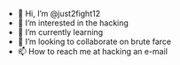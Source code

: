 - 👋 Hi, I’m @just2fight12
- 👀 I’m interested in the hacking
- 🌱 I’m currently learning
- 💞️ I’m looking to collaborate on brute farce
- 📫 How to reach me at hacking an e-mail

<!---
just2fight12/just2fight12 is a ✨ special ✨ repository because its `README.md` (this file) appears on your GitHub profile.
You can click the Preview link to take a look at your changes.
--->
